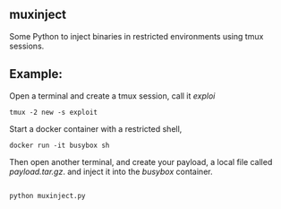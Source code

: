 ## muxinject

Some Python to inject binaries in restricted environments using tmux sessions.

Example:
--------

Open a terminal and create a tmux session, call it *exploi*

``````
tmux -2 new -s exploit
``````

Start a docker container with a restricted shell,

```
docker run -it busybox sh
```


Then open another terminal, 
and create your payload, a local file called *payload.tar.gz*.
and inject it into the *busybox* container.

``` sh

python muxinject.py
```
